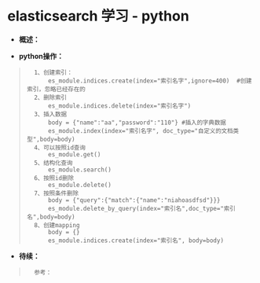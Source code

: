 # elasticsearch 学习 - python
- **概述：**
>       
>
>       
>
>       
>

- **python操作：**
>       1、创建索引：
>           es_module.indices.create(index="索引名字",ignore=400)  #创建索引，忽略已经存在的
>       2、删除索引
>           es_module.indices.delete(index="索引名字")
>       3、插入数据
>           body = {"name":"aa","password":"110"} #插入的字典数据
>           es_module.index(index="索引名字", doc_type="自定义的文档类型",body=body)
>       4、可以按照id查询
>           es_module.get()
>       5、结构化查询
>           es_module.search()
>       6、按照id删除
>           es_module.delete()
>       7、按照条件删除
>           body = {"query":{"match":{"name":"niahoasdfsd"}}}
>           es_module.delete_by_query(index="索引名",doc_type="索引名",body=body)
>       8、创建mapping
>           body = {}
>           es_module.indices.create(index="索引名", body=body)
>
>
>
>       

- **待续：**
>       参考：
>       
>
>       
>
>       
>
>       
>
>       
>
>       
>
>       
>
>       
>
